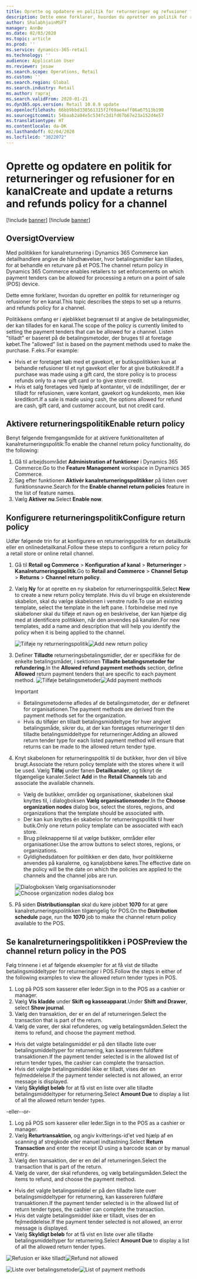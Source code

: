 ```yaml
---
title: Oprette og opdatere en politik for returneringer og refusioner for en kanal
description: Dette emne forklarer, hvordan du opretter en politik for returneringer og refusioner for en kanal.
author: ShalabhjainMSFT
manager: AnnBe
ms.date: 02/03/2020
ms.topic: article
ms.prod: ''
ms.service: dynamics-365-retail
ms.technology: ''
audience: Application User
ms.reviewer: josaw
ms.search.scope: Operations, Retail
ms.custom: ''
ms.search.region: Global
ms.search.industry: Retail
ms.author: rapraj
ms.search.validFrom: 2020-01-21
ms.dyn365.ops.version: Retail 10.0.9 update
ms.openlocfilehash: 66bb9bbd338561315f2f69ae4aff86a67513b190
ms.sourcegitcommit: 54baab2a04e5c534fc2d1fd67b67e23a152d4e57
ms.translationtype: HT
ms.contentlocale: da-DK
ms.lasthandoff: 02/04/2020
ms.locfileid: "3022072"
---
```

# <a name="create-and-update-a-returns-and-refunds-policy-for-a-channel"></a><span data-ttu-id="395a7-103">Oprette og opdatere en politik for returneringer og refusioner for en kanal</span><span class="sxs-lookup"><span data-stu-id="395a7-103">Create and update a returns and refunds policy for a channel</span></span>

[!include [banner](includes/banner.md)]
[!include [banner](includes/preview-banner.md)]


## <a name="overview"></a><span data-ttu-id="395a7-104">Oversigt</span><span class="sxs-lookup"><span data-stu-id="395a7-104">Overview</span></span>

<span data-ttu-id="395a7-105">Med politikken for kanalreturnering i Dynamics 365 Commerce kan detailhandlere angive de håndhævelser, hvor betalingsmidler kan tillades, for at behandle en returvare på et POS.</span><span class="sxs-lookup"><span data-stu-id="395a7-105">The channel return policy in Dynamics 365 Commerce enables retailers to set enforcements on which payment tenders can be allowed for processing a return on a point of sale (POS) device.</span></span>  

<span data-ttu-id="395a7-106">Dette emne forklarer, hvordan du opretter en politik for returneringer og refusioner for en kanal.</span><span class="sxs-lookup"><span data-stu-id="395a7-106">This topic describes the steps to set up a returns and refunds policy for a channel.</span></span>

<span data-ttu-id="395a7-107">Politikkens omfang er i øjeblikket begrænset til at angive de betalingsmidler, der kan tillades for en kanal.</span><span class="sxs-lookup"><span data-stu-id="395a7-107">The scope of the policy is currently limited to setting the payment tenders that can be allowed for a channel.</span></span> <span data-ttu-id="395a7-108">Listen "tilladt" er baseret på de betalingsmetoder, der bruges til at foretage købet.</span><span class="sxs-lookup"><span data-stu-id="395a7-108">The "allowed" list is based on the payment methods used to make the purchase.</span></span> <span data-ttu-id="395a7-109">F.eks.:</span><span class="sxs-lookup"><span data-stu-id="395a7-109">For example:</span></span>

- <span data-ttu-id="395a7-110">Hvis et er foretaget køb med et gavekort, er butikspolitikken kun at behandle refusioner til et nyt gavekort eller for at give butikskredit.</span><span class="sxs-lookup"><span data-stu-id="395a7-110">If a purchase was made using a gift card, the store policy is to process refunds only to a new gift card or to give store credit.</span></span> 
- <span data-ttu-id="395a7-111">Hvis et salg foretages ved hjælp af kontanter, vil de indstillinger, der er tilladt for refusionen, være kontant, gavekort og kundekonto, men ikke kreditkort.</span><span class="sxs-lookup"><span data-stu-id="395a7-111">If a sale is made using cash, the options allowed for refund are cash, gift card, and customer account, but not credit card.</span></span> 


## <a name="enable-return-policy"></a><span data-ttu-id="395a7-112">Aktivere returneringspolitik</span><span class="sxs-lookup"><span data-stu-id="395a7-112">Enable return policy</span></span>

<span data-ttu-id="395a7-113">Benyt følgende fremgangsmåde for at aktivere funktionaliteten af kanalreturneringspolitik:</span><span class="sxs-lookup"><span data-stu-id="395a7-113">To enable the channel return policy functionality, do the following:</span></span>

1. <span data-ttu-id="395a7-114">Gå til arbejdsområdet **Administration af funktioner** i Dynamics 365 Commerce.</span><span class="sxs-lookup"><span data-stu-id="395a7-114">Go to the **Feature Management** workspace in Dynamics 365 Commerce.</span></span>
2. <span data-ttu-id="395a7-115">Søg efter funktionen **Aktivér kanalreturneringspolitikker** på listen over funktionsnavne.</span><span class="sxs-lookup"><span data-stu-id="395a7-115">Search for the **Enable channel return policies** feature in the list of feature names.</span></span>
3. <span data-ttu-id="395a7-116">Vælg **Aktiver nu**.</span><span class="sxs-lookup"><span data-stu-id="395a7-116">Select **Enable now**.</span></span> 

## <a name="configure-return-policy"></a><span data-ttu-id="395a7-117">Konfigurere returneringspolitik</span><span class="sxs-lookup"><span data-stu-id="395a7-117">Configure return policy</span></span>

<span data-ttu-id="395a7-118">Udfør følgende trin for at konfigurere en returneringspolitik for en detailbutik eller en onlinedetailkanal.</span><span class="sxs-lookup"><span data-stu-id="395a7-118">Follow these steps to configure a return policy for a retail store or online retail channel.</span></span>

1. <span data-ttu-id="395a7-119">Gå til **Retail og Commerce** \> **Konfiguration af kanal** \> **Returneringer** \> **Kanalreturneringspolitik**.</span><span class="sxs-lookup"><span data-stu-id="395a7-119">Go to **Retail and Commerce** \> **Channel Setup** \> **Returns** \> **Channel return policy**.</span></span>

2. <span data-ttu-id="395a7-120">Vælg **Ny** for at oprette en ny skabelon for returneringspolitik.</span><span class="sxs-lookup"><span data-stu-id="395a7-120">Select **New** to create a new return policy template.</span></span> <span data-ttu-id="395a7-121">Hvis du vil bruge en eksisterende skabelon, skal du vælge skabelonen i venstre rude.</span><span class="sxs-lookup"><span data-stu-id="395a7-121">To use an existing template, select the template in the left pane.</span></span> <span data-ttu-id="395a7-122">I forbindelse med nye skabeloner skal du tilføje et navn og en beskrivelse, der kan hjælpe dig med at identificere politikken, når den anvendes på kanalen.</span><span class="sxs-lookup"><span data-stu-id="395a7-122">For new templates, add a name and description that will help you identify the policy when it is being applied to the channel.</span></span>

   <span data-ttu-id="395a7-123">![Tilføje ny returneringspolitik](media/Return-policy-page1.png "Tilføje ny returneringspolitik")</span><span class="sxs-lookup"><span data-stu-id="395a7-123">![Add new return policy](media/Return-policy-page1.png "Add new return rolicy")</span></span>
     
   
3. <span data-ttu-id="395a7-124">Definer **Tilladte** returneringsbetalingsmidler, der er specifikke for de enkelte betalingsmåder, i sektionen **Tilladte betalingsmetoder for refundering**.</span><span class="sxs-lookup"><span data-stu-id="395a7-124">In the **Allowed refund payment methods** section, define **Allowed** return payment tenders that are specific to each payment method.</span></span>
   <span data-ttu-id="395a7-125">![Tilføje betalingsmetoder](media/Return-policy-page2.PNG "Angive tilladte betalingsmetoder pr. betalingstype")</span><span class="sxs-lookup"><span data-stu-id="395a7-125">![Add payment methods](media/Return-policy-page2.PNG "Set allowed payment methods per payment type")</span></span>
   
    > [!IMPORTANT]
    > - <span data-ttu-id="395a7-126">Betalingsmetoderne afledes af de betalingsmetoder, der er defineret for organisationen.</span><span class="sxs-lookup"><span data-stu-id="395a7-126">The payment methods are derived from the payment methods set for the organization.</span></span>
    > - <span data-ttu-id="395a7-127">Hvis du tilføjer en tilladt betalingsmiddeltype for hver angivet betalingsmåde, sikrer du, at der kan foretages returneringer til den tilladte betalingsmiddeltype for returneringer.</span><span class="sxs-lookup"><span data-stu-id="395a7-127">Adding an allowed return tender type for each listed payment method will ensure that returns can be made to the allowed return tender type.</span></span>
    
4. <span data-ttu-id="395a7-128">Knyt skabelonen for returneringspolitik til de butikker, hvor den vil blive brugt.</span><span class="sxs-lookup"><span data-stu-id="395a7-128">Associate the return policy template with the stores where it will be used.</span></span> <span data-ttu-id="395a7-129">Vælg **Tilføj** under fanen **Detailkanaler**, og tilknyt de tilgængelige kanaler.</span><span class="sxs-lookup"><span data-stu-id="395a7-129">Select **Add** in the **Retail Channels** tab and associate the available channels.</span></span> 

    - <span data-ttu-id="395a7-130">Vælg de butikker, områder og organisationer, skabelonen skal knyttes til, i dialogboksen **Vælg organisationsnoder**.</span><span class="sxs-lookup"><span data-stu-id="395a7-130">In the **Choose organization nodes** dialog box, select the stores, regions, and organizations that the template should be associated with.</span></span>
    - <span data-ttu-id="395a7-131">Der kan kun knyttes én skabelon for returneringspolitik til hver butik.</span><span class="sxs-lookup"><span data-stu-id="395a7-131">Only one return policy template can be associated with each store.</span></span>
    - <span data-ttu-id="395a7-132">Brug pileknapperne til at vælge butikker, områder eller organisationer.</span><span class="sxs-lookup"><span data-stu-id="395a7-132">Use the arrow buttons to select stores, regions, or organizations.</span></span>
    - <span data-ttu-id="395a7-133">Gyldighedsdatoen for politikken er den dato, hvor politikkerne anvendes på kanalerne, og kanaljobbene køres.</span><span class="sxs-lookup"><span data-stu-id="395a7-133">The effective date on the policy will be the date on which the policies are applied to the channels and the channel jobs are run.</span></span> 

    <span data-ttu-id="395a7-134">![Dialogboksen Vælg organisationsnoder](media/Return-policy-page3.PNG "Dialogboksen Vælg organisationsnoder")</span><span class="sxs-lookup"><span data-stu-id="395a7-134">![Choose organization nodes dialog box](media/Return-policy-page3.PNG "Choose organization nodes dialog box")</span></span>

5. <span data-ttu-id="395a7-135">På siden **Distributionsplan** skal du køre jobbet **1070** for at gøre kanalreturneringspolitikken tilgængelig for POS.</span><span class="sxs-lookup"><span data-stu-id="395a7-135">On the **Distribution schedule** page, run the **1070** job to make the channel return policy available to the POS.</span></span>

## <a name="preview-the-channel-return-policy-in-the-pos"></a><span data-ttu-id="395a7-136">Se kanalreturneringspolitikken i POS</span><span class="sxs-lookup"><span data-stu-id="395a7-136">Preview the channel return policy in the POS</span></span>

<span data-ttu-id="395a7-137">Følg trinnene i et af følgende eksempler for at få vist de tilladte betalingsmiddeltyper for returneringer i POS.</span><span class="sxs-lookup"><span data-stu-id="395a7-137">Follow the steps in either of the following examples to view the allowed return tender types in POS.</span></span>

1. <span data-ttu-id="395a7-138">Log på POS som kasserer eller leder.</span><span class="sxs-lookup"><span data-stu-id="395a7-138">Sign in to the POS as a cashier or manager.</span></span>
2. <span data-ttu-id="395a7-139">Vælg **Vis kladde** under **Skift og kasseapparat**.</span><span class="sxs-lookup"><span data-stu-id="395a7-139">Under **Shift and Drawer**, select **Show journal**.</span></span>
3. <span data-ttu-id="395a7-140">Vælg den transaktion, der er en del af returneringen.</span><span class="sxs-lookup"><span data-stu-id="395a7-140">Select the transaction that is part of the return.</span></span> 
4. <span data-ttu-id="395a7-141">Vælg de varer, der skal refunderes, og vælg betalingsmåden.</span><span class="sxs-lookup"><span data-stu-id="395a7-141">Select the items to refund, and choose the payment method.</span></span>  
- <span data-ttu-id="395a7-142">Hvis det valgte betalingsmiddel er på den tilladte liste over betalingsmiddeltyper for returnering, kan kassereren fuldføre transaktionen.</span><span class="sxs-lookup"><span data-stu-id="395a7-142">If the payment tender selected is in the allowed list of return tender types, the cashier can complete the transaction.</span></span>
- <span data-ttu-id="395a7-143">Hvis det valgte betalingsmiddel ikke er tilladt, vises der en fejlmeddelelse.</span><span class="sxs-lookup"><span data-stu-id="395a7-143">If the payment tender selected is not allowed, an error message is displayed.</span></span>
- <span data-ttu-id="395a7-144">Vælg **Skyldigt beløb** for at få vist en liste over alle tilladte betalingsmiddeltyper for returnering.</span><span class="sxs-lookup"><span data-stu-id="395a7-144">Select **Amount Due** to display a list of all the allowed return tender types.</span></span>

<span data-ttu-id="395a7-145">-eller-</span><span class="sxs-lookup"><span data-stu-id="395a7-145">-or-</span></span>

1. <span data-ttu-id="395a7-146">Log på POS som kasserer eller leder.</span><span class="sxs-lookup"><span data-stu-id="395a7-146">Sign in to the POS as a cashier or manager.</span></span>
2. <span data-ttu-id="395a7-147">Vælg **Returtransaktion**, og angiv kvitterings-id'et ved hjælp af en scanning af stregkode eller manuel indtastning.</span><span class="sxs-lookup"><span data-stu-id="395a7-147">Select **Return Transaction** and enter the receipt ID using a barcode scan or by manual entry.</span></span> 
3. <span data-ttu-id="395a7-148">Vælg den transaktion, der er en del af returneringen.</span><span class="sxs-lookup"><span data-stu-id="395a7-148">Select the transaction that is part of the return.</span></span> 
4. <span data-ttu-id="395a7-149">Vælg de varer, der skal refunderes, og vælg betalingsmåden.</span><span class="sxs-lookup"><span data-stu-id="395a7-149">Select the items to refund, and choose the payment method.</span></span>  
- <span data-ttu-id="395a7-150">Hvis det valgte betalingsmiddel er på den tilladte liste over betalingsmiddeltyper for returnering, kan kassereren fuldføre transaktionen.</span><span class="sxs-lookup"><span data-stu-id="395a7-150">If the payment tender selected is in the allowed list of return tender types, the cashier can complete the transaction.</span></span>
- <span data-ttu-id="395a7-151">Hvis det valgte betalingsmiddel ikke er tilladt, vises der en fejlmeddelelse.</span><span class="sxs-lookup"><span data-stu-id="395a7-151">If the payment tender selected is not allowed, an error message is displayed.</span></span>
- <span data-ttu-id="395a7-152">Vælg **Skyldigt beløb** for at få vist en liste over alle tilladte betalingsmiddeltyper for returnering.</span><span class="sxs-lookup"><span data-stu-id="395a7-152">Select **Amount Due** to display a list of all the allowed return tender types.</span></span>

<span data-ttu-id="395a7-153">![Refusion er ikke tilladt](media/Return-policy-page6.png "Refusionstype er ikke tilladt")</span><span class="sxs-lookup"><span data-stu-id="395a7-153">![Refund not allowed](media/Return-policy-page6.png "Refund type not allowed")</span></span>



<span data-ttu-id="395a7-154">![Liste over betalingsmetoder](media/Return-policy-page5.PNG "Refusionstyper er tilladt")</span><span class="sxs-lookup"><span data-stu-id="395a7-154">![List of payment methods](media/Return-policy-page5.PNG "Refund types allowed")</span></span>
